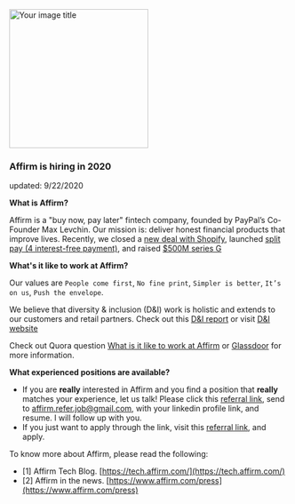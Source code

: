 <img src="https://cdn-assets.affirm.com/images/black_logo-transparent_bg.png" alt="Your image title" width="250"/>

### Affirm is hiring in 2020
updated: 9/22/2020


**What is Affirm?** 

Affirm is a "buy now, pay later" fintech company, founded by PayPal’s Co-Founder Max Levchin. Our mission is: deliver honest financial products that improve lives. Recently, we closed a [new deal with Shopify](https://www.fintechfutures.com/2020/07/max-levchins-affirm-lands-shopify-buy-now-pay-later-deal/#:~:text=The%20partnership,launch%20%E2%80%9Clater%20this%20year%E2%80%9D.), launched [split pay (4 interest-free payment)](https://www.affirm.com/press/releases/affirm-series-g-and-biweekly-payment-option), and raised [$500M series G](https://www.bizjournals.com/sanfrancisco/news/2020/09/17/affirm-raises-500-million-in-fresh-funding.html)

**What's it like to work at Affirm?**

Our values are ```People come first```, ```No fine print```, ```Simpler is better```, ```It’s on us```, ```Push the envelope```. 

We believe that diversity & inclusion (D&I) work is holistic and extends to our customers and retail partners. Check out this [D&I report](https://www.affirm.com/downloads/2019_Affirm_diversity_and_inclusion_report.pdf) or visit [D&I website](https://www.affirm.com/diversity-inclusion)

Check out Quora question [What is it like to work at Affirm](https://www.quora.com/Whats-it-like-to-work-at-Affirm) or [Glassdoor](https://www.glassdoor.com/Overview/Working-at-Affirm-EI_IE823564.11,17.htm) for more information. 

**What experienced positions are available?**

- If you are **really** interested in Affirm and you find a position that **really** matches your experience, let us talk! Please click this [referral link](https://grnh.se/54db7ac73us), send to affirm.refer.job@gmail.com, with your linkedin profile link, and resume. I will follow up with you. 
- If you just want to apply through the link, visit this [referral link](https://grnh.se/54db7ac73us), and apply. 

To know more about Affirm, please read the following: 

- [1] Affirm Tech Blog. [https://tech.affirm.com/](https://tech.affirm.com/)
- [2] Affirm in the news. [https://www.affirm.com/press](https://www.affirm.com/press)
